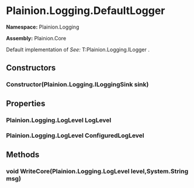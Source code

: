 
# Plainion.Logging.DefaultLogger

**Namespace:** Plainion.Logging

**Assembly:** Plainion.Core

Default implementation of
*See:* T:Plainion.Logging.ILogger
.


## Constructors

### Constructor(Plainion.Logging.ILoggingSink sink)


## Properties

### Plainion.Logging.LogLevel LogLevel

### Plainion.Logging.LogLevel ConfiguredLogLevel


## Methods

### void WriteCore(Plainion.Logging.LogLevel level,System.String msg)
